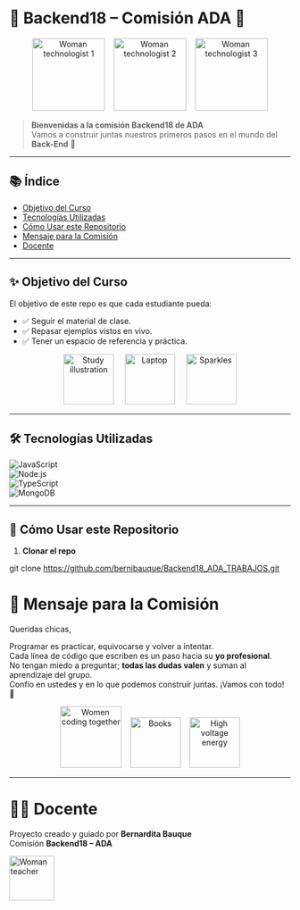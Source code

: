 # 🌸 Backend18 – Comisión ADA 🌸  

<p align="center"> 
  <img alt="Woman technologist 1" src="https://openmoji.org/data/color/svg/1F469-200D-1F4BB.svg" width="130"> 
  &nbsp;&nbsp; 
  <img alt="Woman technologist 2" src="https://openmoji.org/data/color/svg/1F469-1F3FD-200D-1F4BB.svg" width="130"> 
  &nbsp;&nbsp; 
  <img alt="Woman technologist 3" src="https://openmoji.org/data/color/svg/1F469-1F3FB-200D-1F4BB.svg" width="130"> 
</p>  

> **Bienvenidas a la comisión Backend18 de ADA**  
> Vamos a construir juntas nuestros primeros pasos en el mundo del **Back-End** 🚀  

---

## 📚 Índice  

- [Objetivo del Curso](#-objetivo-del-curso)  
- [Tecnologías Utilizadas](#-tecnologías-utilizadas)  
- [Cómo Usar este Repositorio](#-cómo-usar-este-repositorio)  
- [Mensaje para la Comisión](#-mensaje-para-la-comisión)  
- [Docente](#-docente)  

---

## ✨ Objetivo del Curso  

El objetivo de este repo es que cada estudiante pueda:  

- ✅ Seguir el material de clase.  
- ✅ Repasar ejemplos vistos en vivo.  
- ✅ Tener un espacio de referencia y práctica.  

<p align="center">  
  <img alt="Study illustration" src="https://openmoji.org/data/color/svg/1F4DA.svg" width="90"> 
  &nbsp;&nbsp;&nbsp; 
  <img alt="Laptop" src="https://openmoji.org/data/color/svg/1F4BB.svg" width="90"> 
  &nbsp;&nbsp;&nbsp; 
  <img alt="Sparkles" src="https://openmoji.org/data/color/svg/2728.svg" width="90"> 
</p>  

---

## 🛠️ Tecnologías Utilizadas  

![JavaScript](https://img.shields.io/badge/JavaScript-F7DF1E?style=for-the-badge&logo=javascript&logoColor=000)  
![Node.js](https://img.shields.io/badge/Node.js-339933?style=for-the-badge&logo=node.js&logoColor=fff)  
![TypeScript](https://img.shields.io/badge/TypeScript-3178C6?style=for-the-badge&logo=typescript&logoColor=fff)  
![MongoDB](https://img.shields.io/badge/MongoDB-47A248?style=for-the-badge&logo=mongodb&logoColor=fff)  

---

## 🚀 Cómo Usar este Repositorio  

1. **Clonar el repo**  

git clone https://github.com/bernibauque/Backend18_ADA_TRABAJOS.git

# 💜 Mensaje para la Comisión  

Queridas chicas,  

Programar es practicar, equivocarse y volver a intentar.  
Cada línea de código que escriben es un paso hacia su **yo profesional**.  
No tengan miedo a preguntar; **todas las dudas valen** y suman al aprendizaje del grupo.  
Confío en ustedes y en lo que podemos construir juntas. ¡Vamos con todo! 🌷  

<p align="center"> 
  <img alt="Women coding together" src="https://openmoji.org/data/color/svg/1F469-200D-1F4BB.svg" width="110"> 
  &nbsp;&nbsp; 
  <img alt="Books" src="https://openmoji.org/data/color/svg/1F4D6.svg" width="90"> 
  &nbsp;&nbsp; 
  <img alt="High voltage energy" src="https://openmoji.org/data/color/svg/26A1.svg" width="90"> 
</p>  

---

# 👩‍🏫 Docente  

Proyecto creado y guiado por **Bernardita Bauque**  
Comisión **Backend18 – ADA**  

<p align="left"> 
  <img alt="Woman teacher" src="https://openmoji.org/data/color/svg/1F469-200D-1F3EB.svg" width="80"> 
</p>  

